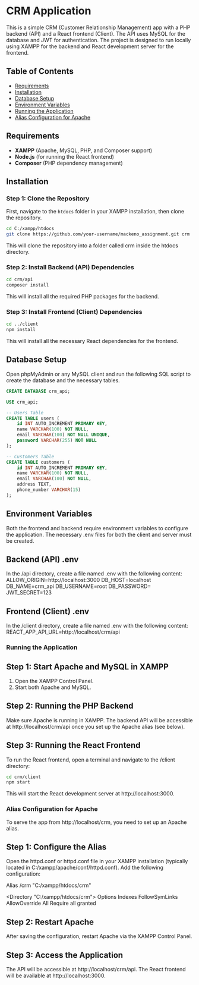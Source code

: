 # CRM Application

This is a simple CRM (Customer Relationship Management) app with a PHP backend (API) and a React frontend (Client). The API uses MySQL for the database and JWT for authentication. The project is designed to run locally using XAMPP for the backend and React development server for the frontend.

## Table of Contents

-   [Requirements](#requirements)
-   [Installation](#installation)
-   [Database Setup](#database-setup)
-   [Environment Variables](#environment-variables)
-   [Running the Application](#running-the-application)
-   [Alias Configuration for Apache](#alias-configuration-for-apache)

## Requirements

-   **XAMPP** (Apache, MySQL, PHP, and Composer support)
-   **Node.js** (for running the React frontend)
-   **Composer** (PHP dependency management)

## Installation

### Step 1: Clone the Repository

First, navigate to the `htdocs` folder in your XAMPP installation, then clone the repository.

```bash
cd C:/xampp/htdocs
git clone https://github.com/your-username/mackeno_assignment.git crm
```

This will clone the repository into a folder called crm inside the htdocs directory.

### Step 2: Install Backend (API) Dependencies

```bash
cd crm/api
composer install
```

This will install all the required PHP packages for the backend.

### Step 3: Install Frontend (Client) Dependencies

```bash
cd ../client
npm install
```

This will install all the necessary React dependencies for the frontend.

## Database Setup

Open phpMyAdmin or any MySQL client and run the following SQL script to create the database and the necessary tables.

```sql
CREATE DATABASE crm_api;

USE crm_api;

-- Users Table
CREATE TABLE users (
    id INT AUTO_INCREMENT PRIMARY KEY,
    name VARCHAR(100) NOT NULL,
    email VARCHAR(100) NOT NULL UNIQUE,
    password VARCHAR(255) NOT NULL
);

-- Customers Table
CREATE TABLE customers (
    id INT AUTO_INCREMENT PRIMARY KEY,
    name VARCHAR(100) NOT NULL,
    email VARCHAR(100) NOT NULL,
    address TEXT,
    phone_number VARCHAR(15)
);
```

## Environment Variables

Both the frontend and backend require environment variables to configure the application. The necessary .env files for both the client and server must be created.

## Backend (API) .env

In the /api directory, create a file named .env with the following content:
ALLOW_ORIGIN=http://localhost:3000
DB_HOST=localhost
DB_NAME=crm_api
DB_USERNAME=root
DB_PASSWORD=
JWT_SECRET=123

## Frontend (Client) .env

In the /client directory, create a file named .env with the following content:
REACT_APP_API_URL=http://localhost/crm/api

### Running the Application

## Step 1: Start Apache and MySQL in XAMPP

1. Open the XAMPP Control Panel.
2. Start both Apache and MySQL.

## Step 2: Running the PHP Backend

Make sure Apache is running in XAMPP. The backend API will be accessible at http://localhost/crm/api once you set up the Apache alias (see below).

## Step 3: Running the React Frontend

To run the React frontend, open a terminal and navigate to the /client directory:

```bash
cd crm/client
npm start
```

This will start the React development server at http://localhost:3000.

### Alias Configuration for Apache

To serve the app from http://localhost/crm, you need to set up an Apache alias.

## Step 1: Configure the Alias

Open the httpd.conf or httpd.conf file in your XAMPP installation (typically located in C:/xampp/apache/conf/httpd.conf).
Add the following configuration:

Alias /crm "C:/xampp/htdocs/crm"

<Directory "C:/xampp/htdocs/crm">
Options Indexes FollowSymLinks
AllowOverride All
Require all granted
</Directory>

## Step 2: Restart Apache

After saving the configuration, restart Apache via the XAMPP Control Panel.

## Step 3: Access the Application

The API will be accessible at http://localhost/crm/api.
The React frontend will be available at http://localhost:3000.
